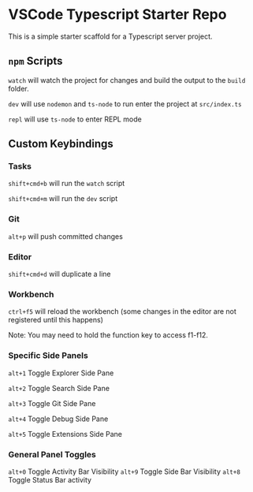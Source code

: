# VSCode Typescript Starter Repo

This is a simple starter scaffold for a Typescript server project.

## `npm` Scripts

`watch` will watch the project for changes and build the output to the `build` folder.

`dev` will use `nodemon` and `ts-node` to run enter the project at `src/index.ts`

`repl` will use `ts-node` to enter REPL mode

## Custom Keybindings

### Tasks
`shift+cmd+b` will run the `watch` script

`shift+cmd+m` will run the `dev` script

### Git
`alt+p` will push committed changes

### Editor
`shift+cmd+d` will duplicate a line

### Workbench
`ctrl+f5` will reload the workbench (some changes in the editor are not registered until this happens)

Note: You may need to hold the function key to access f1-f12.

### Specific Side Panels
`alt+1` Toggle Explorer Side Pane

`alt+2` Toggle Search Side Pane

`alt+3` Toggle Git Side Pane

`alt+4` Toggle Debug Side Pane

`alt+5` Toggle Extensions Side Pane

### General Panel Toggles
`alt+0` Toggle Activity Bar Visibility
`alt+9` Toggle Side Bar Visibility
`alt+8` Toggle Status Bar activity
